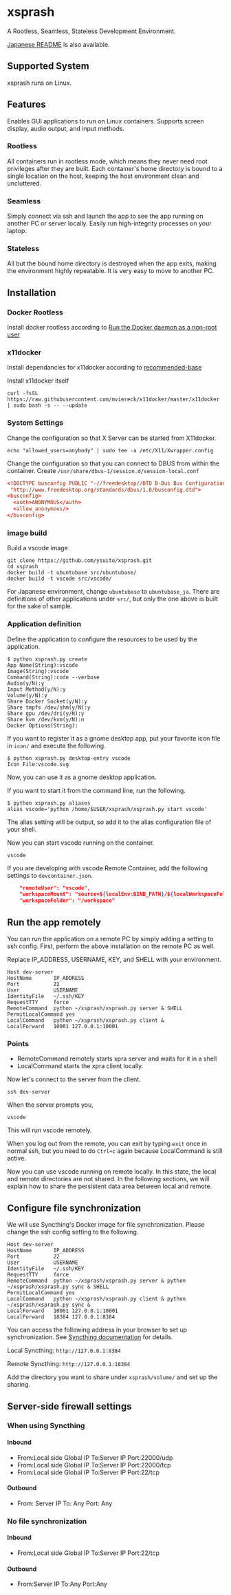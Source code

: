 # xsprash
A Rootless, Seamless, Stateless Development Environment.

[Japanese README](README_ja.md) is also available.

## Supported System
xsprash runs on Linux.

## Features
Enables GUI applications to run on Linux containers.
Supports screen display, audio output, and input methods.

### Rootless
All containers run in rootless mode, which means they never need root privileges after they are built.
Each container's home directory is bound to a single location on the host, keeping the host environment clean and uncluttered.

### Seamless
Simply connect via ssh and launch the app to see the app running on another PC or server locally.
Easily run high-integrity processes on your laptop.

### Stateless
All but the bound home directory is destroyed when the app exits, making the environment highly repeatable.
It is very easy to move to another PC.


## Installation
### Docker Rootless
Install docker rootless according to [Run the Docker daemon as a non-root user](https://docs.docker.com/engine/security/rootless/)

### x11docker
Install dependancies for x11docker according to [recommended-base](https://github.com/mviereck/x11docker/wiki/Dependencies#recommended-base)

Install x11docker itself
```bash:bash
curl -fsSL https://raw.githubusercontent.com/mviereck/x11docker/master/x11docker | sudo bash -s -- --update
```

### System Settings
Change the configuration so that X Server can be started from X11docker.

```bash:bash
echo "allowed_users=anybody" | sudo tee -a /etc/X11/Xwrapper.config
```

Change the configuration so that you can connect to DBUS from within the container.
Create `/usr/share/dbus-1/session.d/session-local.conf`

```config:/usr/share/dbus-1/session.d/session-local.conf
<!DOCTYPE busconfig PUBLIC "-//freedesktop//DTD D-Bus Bus Configuration 1.0//EN"
 "http://www.freedesktop.org/standards/dbus/1.0/busconfig.dtd">
<busconfig>
  <auth>ANONYMOUS</auth>
  <allow_anonymous/>
</busconfig>
```

### image build

Build a vscode image

```bash:bash
git clone https://github.com/ysuito/xsprash.git
cd xsprash
docker build -t ubuntubase src/ubuntubase/
docker build -t vscode src/vscode/
```
For Japanese environment, change `ubuntubase` to `ubuntubase_ja`.
There are definitions of other applications under `src/`, but only the one above is built for the sake of sample.

### Application definition

Define the application to configure the resources to be used by the application.
```bash:bash
$ python xsprash.py create
App Name(String):vscode
Image(String):vscode
Command(String):code --verbose
Audio(y/N):y
Input Method(y/N):y
Volume(y/N):y
Share Docker Socket(y/N):y
Share tmpfs /dev/shm(y/N):y
Share gpu /dev/dri(y/N):y
Share kvm /dev/kvm(y/N):n
Docker Options(String):
```

If you want to register it as a gnome desktop app, put your favorite icon file in `icon/` and execute the following.
```bash:bash
$ python xsprash.py desktop-entry vscode
Icon File:vscode.svg
```
Now, you can use it as a gnome desktop application.

If you want to start it from the command line, run the following.
```bash:bash
$ python xsprash.py aliases
alias vscode='python /home/$USER/xsprash/xsprash.py start vscode'
```

The alias setting will be output, so add it to the alias configuration file of your shell.

Now you can start vscode running on the container.

```bash:bash
vscode
```

If you are developing with vscode Remote Container, add the following settings to `devcontainer.json`.

```json:devcontainer.json
	"remoteUser": "vscode",
	"workspaceMount": "source=${localEnv:BIND_PATH}/${localWorkspaceFolderBasename},target=/workspace,type=bind,consistency=cached",
	"workspaceFolder": "/workspace"
```

## Run the app remotely
You can run the application on a remote PC by simply adding a setting to ssh config.
First, perform the above installation on the remote PC as well.

Replace IP_ADDRESS, USERNAME, KEY, and SHELL with your environment.

```config:~/.ssh/config
Host dev-server
HostName       IP_ADDRESS
Port           22
User           USERNAME
IdentityFile   ~/.ssh/KEY
RequestTTY     force
RemoteCommand  python ~/xsprash/xsprash.py server & SHELL
PermitLocalCommand yes
LocalCommand   python ~/xsprash/xsprash.py client &
LocalForward   10001 127.0.0.1:10001
```

### Points
- RemoteCommand remotely starts xpra server and waits for it in a shell
- LocalCommand starts the xpra client locally.

Now let's connect to the server from the client.
```
ssh dev-server
```

When the server prompts you,
````
vscode
````
This will run vscode remotely.

When you log out from the remote, you can exit by typing `exit` once in normal ssh, but you need to do `Ctrl+c` again because LocalCommand is still active.

Now you can use vscode running on remote locally.
In this state, the local and remote directories are not shared.
In the following sections, we will explain how to share the persistent data area between local and remote.


## Configure file synchronization
We will use Syncthing's Docker image for file synchronization.
Please change the ssh config setting to the following.

```config:~/.ssh/config
Host dev-server
HostName       IP_ADDRESS
Port           22
User           USERNAME
IdentityFile   ~/.ssh/KEY
RequestTTY     force
RemoteCommand  python ~/xsprash/xsprash.py server & python ~/xsprash/xsprash.py sync & SHELL
PermitLocalCommand yes
LocalCommand   python ~/xsprash/xsprash.py client & python ~/xsprash/xsprash.py sync &
LocalForward   10001 127.0.0.1:10001
LocalForward   18384 127.0.0.1:8384
```

You can access the following address in your browser to set up synchronization.
See [Syncthing documentation](https://docs.syncthing.net/) for details.

Local Syncthing: `http://127.0.0.1:8384`

Remote Syncthing: `http://127.0.0.1:18384`

Add the directory you want to share under `xsprash/volume/` and set up the sharing.


## Server-side firewall settings

### When using Syncthing

#### Inbound

- From:Local side Global IP To:Server IP Port:22000/udp
- From:Local side Global IP To:Server IP Port:22000/tcp
- From:Local side Global IP To:Server IP Port:22/tcp

#### Outbound

- From: Server IP To: Any Port: Any

### No file synchronization

#### Inbound

- From:Local side Global IP To:Server IP Port:22/tcp

#### Outbound

- From:Server IP To:Any Port:Any
